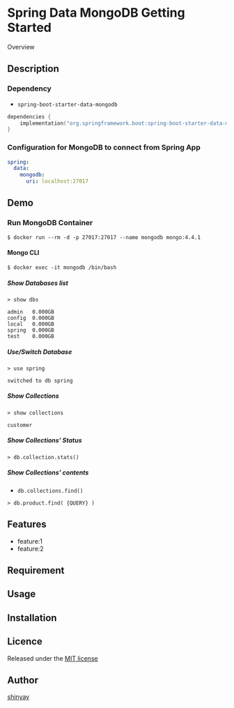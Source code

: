 # Spring Data MongoDB Getting Started

Overview

## Description
### Dependency
- `spring-boot-starter-data-mongodb`

```kotlin
dependencies {
	implementation("org.springframework.boot:spring-boot-starter-data-mongodb")
}
```

### Configuration for MongoDB to connect from Spring App
```yaml
spring:
  data:
    mongodb:
      uri: localhost:27017
```

## Demo
### Run MongoDB Container
```shell script
$ docker run --rm -d -p 27017:27017 --name mongodb mongo:4.4.1
```

#### Mongo CLI

```shell script
$ docker exec -it mongodb /bin/bash
```

##### Show Databases list

```shell script
> show dbs

admin   0.000GB
config  0.000GB
local   0.000GB
spring  0.000GB
test    0.000GB
```

##### Use/Switch Database

```shell script
> use spring

switched to db spring
```
##### Show Collections

```shell script
> show collections

customer
```

##### Show Collections' Status

```shell script
> db.collection.stats()
```

##### Show Collections' contents

- `db.collections.find()`

```shell script
> db.product.find( {QUERY} )
```

## Features

- feature:1
- feature:2

## Requirement

## Usage

## Installation

## Licence

Released under the [MIT license](https://gist.githubusercontent.com/shinyay/56e54ee4c0e22db8211e05e70a63247e/raw/34c6fdd50d54aa8e23560c296424aeb61599aa71/LICENSE)

## Author

[shinyay](https://github.com/shinyay)
